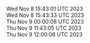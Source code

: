 Wed Nov  8 15:43:01 UTC 2023 <br/>
Wed Nov  8 15:43:33 UTC 2023 <br/>
Thu Nov  9 00:00:08 UTC 2023 <br/>
Thu Nov  9 11:43:05 UTC 2023 <br/>
Thu Nov  9 12:00:06 UTC 2023 <br/>
